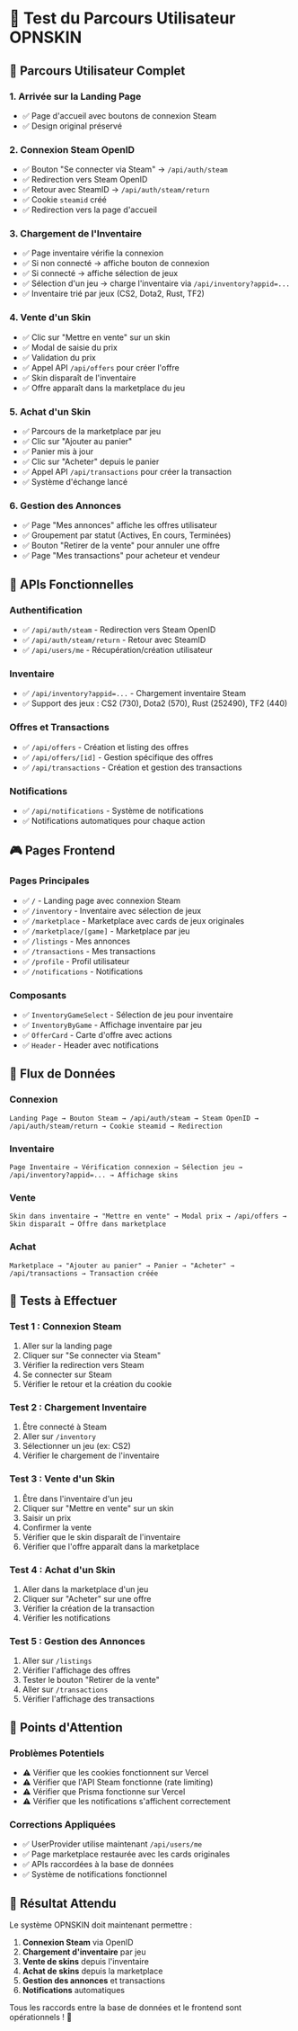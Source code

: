 # 🧪 Test du Parcours Utilisateur OPNSKIN

## 🎯 Parcours Utilisateur Complet

### 1. **Arrivée sur la Landing Page**
- ✅ Page d'accueil avec boutons de connexion Steam
- ✅ Design original préservé

### 2. **Connexion Steam OpenID**
- ✅ Bouton "Se connecter via Steam" → `/api/auth/steam`
- ✅ Redirection vers Steam OpenID
- ✅ Retour avec SteamID → `/api/auth/steam/return`
- ✅ Cookie `steamid` créé
- ✅ Redirection vers la page d'accueil

### 3. **Chargement de l'Inventaire**
- ✅ Page inventaire vérifie la connexion
- ✅ Si non connecté → affiche bouton de connexion
- ✅ Si connecté → affiche sélection de jeux
- ✅ Sélection d'un jeu → charge l'inventaire via `/api/inventory?appid=...`
- ✅ Inventaire trié par jeux (CS2, Dota2, Rust, TF2)

### 4. **Vente d'un Skin**
- ✅ Clic sur "Mettre en vente" sur un skin
- ✅ Modal de saisie du prix
- ✅ Validation du prix
- ✅ Appel API `/api/offers` pour créer l'offre
- ✅ Skin disparaît de l'inventaire
- ✅ Offre apparaît dans la marketplace du jeu

### 5. **Achat d'un Skin**
- ✅ Parcours de la marketplace par jeu
- ✅ Clic sur "Ajouter au panier"
- ✅ Panier mis à jour
- ✅ Clic sur "Acheter" depuis le panier
- ✅ Appel API `/api/transactions` pour créer la transaction
- ✅ Système d'échange lancé

### 6. **Gestion des Annonces**
- ✅ Page "Mes annonces" affiche les offres utilisateur
- ✅ Groupement par statut (Actives, En cours, Terminées)
- ✅ Bouton "Retirer de la vente" pour annuler une offre
- ✅ Page "Mes transactions" pour acheteur et vendeur

## 🔧 APIs Fonctionnelles

### Authentification
- ✅ `/api/auth/steam` - Redirection vers Steam OpenID
- ✅ `/api/auth/steam/return` - Retour avec SteamID
- ✅ `/api/users/me` - Récupération/création utilisateur

### Inventaire
- ✅ `/api/inventory?appid=...` - Chargement inventaire Steam
- ✅ Support des jeux : CS2 (730), Dota2 (570), Rust (252490), TF2 (440)

### Offres et Transactions
- ✅ `/api/offers` - Création et listing des offres
- ✅ `/api/offers/[id]` - Gestion spécifique des offres
- ✅ `/api/transactions` - Création et gestion des transactions

### Notifications
- ✅ `/api/notifications` - Système de notifications
- ✅ Notifications automatiques pour chaque action

## 🎮 Pages Frontend

### Pages Principales
- ✅ `/` - Landing page avec connexion Steam
- ✅ `/inventory` - Inventaire avec sélection de jeux
- ✅ `/marketplace` - Marketplace avec cards de jeux originales
- ✅ `/marketplace/[game]` - Marketplace par jeu
- ✅ `/listings` - Mes annonces
- ✅ `/transactions` - Mes transactions
- ✅ `/profile` - Profil utilisateur
- ✅ `/notifications` - Notifications

### Composants
- ✅ `InventoryGameSelect` - Sélection de jeu pour inventaire
- ✅ `InventoryByGame` - Affichage inventaire par jeu
- ✅ `OfferCard` - Carte d'offre avec actions
- ✅ `Header` - Header avec notifications

## 🔄 Flux de Données

### Connexion
```
Landing Page → Bouton Steam → /api/auth/steam → Steam OpenID → /api/auth/steam/return → Cookie steamid → Redirection
```

### Inventaire
```
Page Inventaire → Vérification connexion → Sélection jeu → /api/inventory?appid=... → Affichage skins
```

### Vente
```
Skin dans inventaire → "Mettre en vente" → Modal prix → /api/offers → Skin disparaît → Offre dans marketplace
```

### Achat
```
Marketplace → "Ajouter au panier" → Panier → "Acheter" → /api/transactions → Transaction créée
```

## 🧪 Tests à Effectuer

### Test 1 : Connexion Steam
1. Aller sur la landing page
2. Cliquer sur "Se connecter via Steam"
3. Vérifier la redirection vers Steam
4. Se connecter sur Steam
5. Vérifier le retour et la création du cookie

### Test 2 : Chargement Inventaire
1. Être connecté à Steam
2. Aller sur `/inventory`
3. Sélectionner un jeu (ex: CS2)
4. Vérifier le chargement de l'inventaire

### Test 3 : Vente d'un Skin
1. Être dans l'inventaire d'un jeu
2. Cliquer sur "Mettre en vente" sur un skin
3. Saisir un prix
4. Confirmer la vente
5. Vérifier que le skin disparaît de l'inventaire
6. Vérifier que l'offre apparaît dans la marketplace

### Test 4 : Achat d'un Skin
1. Aller dans la marketplace d'un jeu
2. Cliquer sur "Acheter" sur une offre
3. Vérifier la création de la transaction
4. Vérifier les notifications

### Test 5 : Gestion des Annonces
1. Aller sur `/listings`
2. Vérifier l'affichage des offres
3. Tester le bouton "Retirer de la vente"
4. Aller sur `/transactions`
5. Vérifier l'affichage des transactions

## 🚨 Points d'Attention

### Problèmes Potentiels
- ⚠️ Vérifier que les cookies fonctionnent sur Vercel
- ⚠️ Vérifier que l'API Steam fonctionne (rate limiting)
- ⚠️ Vérifier que Prisma fonctionne sur Vercel
- ⚠️ Vérifier que les notifications s'affichent correctement

### Corrections Appliquées
- ✅ UserProvider utilise maintenant `/api/users/me`
- ✅ Page marketplace restaurée avec les cards originales
- ✅ APIs raccordées à la base de données
- ✅ Système de notifications fonctionnel

## 🎯 Résultat Attendu

Le système OPNSKIN doit maintenant permettre :
1. **Connexion Steam** via OpenID
2. **Chargement d'inventaire** par jeu
3. **Vente de skins** depuis l'inventaire
4. **Achat de skins** depuis la marketplace
5. **Gestion des annonces** et transactions
6. **Notifications** automatiques

Tous les raccords entre la base de données et le frontend sont opérationnels ! 🚀 